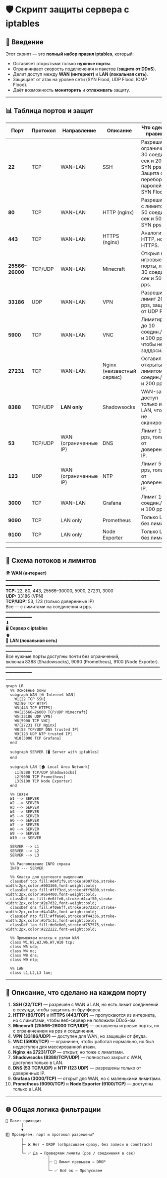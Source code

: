 # 🛡️ Скрипт защиты сервера с iptables

## 📌 Введение

Этот скрипт — это **полный набор правил iptables**, который:
- Оставляет открытыми только **нужные порты**.
- Ограничивает скорость подключения и пакетов (**защита от DDoS**).
- Делит доступ между **WAN (интернет)** и **LAN (локальная сеть)**.
- Защищает от атак на уровне сети (SYN Flood, UDP Flood, ICMP Flood).
- Даёт возможность **мониторить** и **отлаживать** защиту.

---

## 📊 Таблица портов и защит

| Порт  | Протокол | Направление | Описание | Что сделал в правилах |
|-------|----------|-------------|----------|------------------------|
| **22** | TCP | WAN+LAN | SSH | Разрешил, но ограничил 30 соедин./сек и 200 SYN pps. Защита от перебора паролей и SYN Flood. |
| **80** | TCP | WAN+LAN | HTTP (nginx) | Разрешил, но с лимитом 50 соедин./сек и 500 SYN pps. |
| **443** | TCP | WAN+LAN | HTTPS (nginx) | Аналогично HTTP, но под HTTPS. |
| **25566–26000** | TCP/UDP | WAN+LAN | Minecraft | Открыл все игровые порты, лимит 30 соедин./сек и 500 pps. |
| **33186** | UDP | WAN+LAN | VPN | Разрешил, лимит 200 pps, защита от UDP Flood. |
| **5900** | TCP | WAN+LAN | VNC | Лимитировал до 10 соедин./сек и 100 pps, чтобы не заддосили. |
| **27231** | TCP | WAN+LAN | Nginx (неизвестный сервис) | Оставил открытым с лимитом 20 соедин./сек и 200 pps. |
| **8388** | TCP/UDP | **LAN only** | Shadowsocks | WAN-запрет, доступ только из LAN, чтобы не сканировали. |
| **53** | TCP/UDP | WAN (ограниченные IP) | DNS | Лимит 100 pps, только от доверенных IP. |
| **123** | UDP | WAN (ограниченные IP) | NTP | Лимит 50 pps, только от доверенных IP. |
| **3000** | TCP | WAN+LAN | Grafana | Лимит 10 соедин./сек и 100 pps. |
| **9090** | TCP | LAN only | Prometheus | Только LAN, без лимитов. |
| **9100** | TCP | LAN only | Node Exporter | Только LAN, без лимитов. |

---

## 🎨 Схема потоков и лимитов

🌍 **WAN (интернет)**  
━━━━━━━━━━━━━━━━━━━━━━━━━━━━━━━━━━━━━━━━━━━━━━━━━━━━━━━━━━━━━━━━━━━━━  
**TCP:** 22, 80, 443, 25566–30000, 5900, 27231, 3000  
**UDP:** 33186 (VPN)  
**TCP/UDP:** 53, 123 (только доверенные IP)  
Все — с лимитами на соединения и pps.  
━━━━━━━━━━━━━━━━━━━━━━━━━━━━━━━━━━━━━━━━━━━━━━━━━━━━━━━━━━━━━━━━━━━━━  
⬇  
🖥 **Сервер с iptables**  
⬆  
📡 **LAN (локальная сеть)**  
━━━━━━━━━━━━━━━━━━━━━━━━━━━━━━━━━━━━━━━━━━━━━━━━━━━━━━━━━━━━━━━━━━━━━  
Все нужные порты доступны почти без ограничений,  
включая 8388 (Shadowsocks), 9090 (Prometheus), 9100 (Node Exporter).  
━━━━━━━━━━━━━━━━━━━━━━━━━━━━━━━━━━━━━━━━━━━━━━━━━━━━━━━━━━━━━━━━━━━━━  

---
```mermaid
graph LR
  %% Основные зоны
  subgraph WAN [🌐 Internet WAN]
    W1[22 TCP SSH]
    W2[80 TCP HTTP]
    W3[443 TCP HTTPS]
    W4[25566–26000 TCP/UDP Minecraft]
    W5[33186 UDP VPN]
    W6[5900 TCP VNC]
    W7[27231 TCP Nginx]
    W8[53 TCP/UDP DNS trusted IP]
    W9[123 UDP NTP trusted IP]
    W10[3000 TCP Grafana]
  end

  subgraph SERVER [🖥️ Server with iptables]
  end

  subgraph LAN [🏠 Local Area Network]
    L1[8388 TCP/UDP Shadowsocks]
    L2[9090 TCP Prometheus]
    L3[9100 TCP Node Exporter]
  end

  %% Связи
  W1 --> SERVER
  W2 --> SERVER
  W3 --> SERVER
  W4 --> SERVER
  W5 --> SERVER
  W6 --> SERVER
  W7 --> SERVER
  W8 --> SERVER
  W9 --> SERVER
  W10 --> SERVER

  SERVER --> L1
  SERVER --> L2
  SERVER --> L3

  %% Расположение INFO справа
  INFO --- SERVER

  %% Классы для цветового выделения
  classDef tcp fill:#d4f1f9,stroke:#0077b6,stroke-width:2px,color:#003366,font-weight:bold;
  classDef udp fill:#fff3cd,stroke:#ff9800,stroke-width:2px,color:#664400,font-weight:bold;
  classDef mc fill:#e6ffe6,stroke:#4caf50,stroke-width:2px,color:#2e7d32,font-weight:bold;
  classDef dns fill:#f0e6ff,stroke:#673ab7,stroke-width:2px,color:#4a148c,font-weight:bold;
  classDef ntp fill:#ffe6e6,stroke:#f44336,stroke-width:2px,color:#b71c1c,font-weight:bold;
  classDef lan fill:#e0e0e0,stroke:#757575,stroke-width:2px,color:#222222,font-weight:bold;

  %% Применяем классы к узлам WAN
  class W1,W2,W3,W6,W7,W10 tcp;
  class W5 udp;
  class W4 mc;
  class W8 dns;
  class W9 ntp;

  %% LAN
  class L1,L2,L3 lan;
```
---

## 📜 Описание, что сделано на каждом порту

1. **SSH (22/TCP)** — разрешён с WAN и LAN, но есть лимит соединений в секунду, чтобы защитить от брутфорса.
2. **HTTP (80/TCP)** и **HTTPS (443/TCP)** — пропускаются из интернета, но с лимитами, чтобы веб-сервер не положили DDoS-ом.
3. **Minecraft (25566–26000 TCP/UDP)** — оставлены игровые порты, но с ограничением на pps и соединения.
4. **VPN (33186/UDP)** — доступен для WAN, но защищён от флуда.
5. **VNC (5900/TCP)** — ограничен, чтобы работал нормально, но был недоступен для массированной атаки.
6. **Nginx на 27231/TCP** — открыт, но тоже с лимитами.  
7. **Shadowsocks (8388/TCP/UDP)** — полностью закрыт с WAN, доступен только в LAN.
8. **DNS (53 TCP/UDP)** и **NTP (123 UDP)** — разрешены только от доверенных IP.
9. **Grafana (3000/TCP)** — открыт для WAN, но с маленькими лимитами.
10. **Prometheus (9090/TCP)** и **Node Exporter (9100/TCP)** — доступны только в LAN.

---

## 🌐 Общая логика фильтрации

```plaintext
🛬 Пакет приходит
       │
       ▼
1️⃣ Проверяем: порт и протокол разрешены?
       │
       ├─ ❌ Нет → DROP (отбрасываем сразу, без записи в conntrack)
       │
       └─ ✅ Да → Проверяем лимиты (pps / соединения в сек)
                   │
                   ├─ 🚫 Лимит превышен → DROP
                   │
                   └─ ✅ Всё ок → Пропускаем
```

